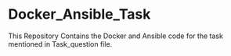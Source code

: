 # Docker_Ansible_Task
This Repository Contains the Docker and Ansible code for the task mentioned in Task_question file.
